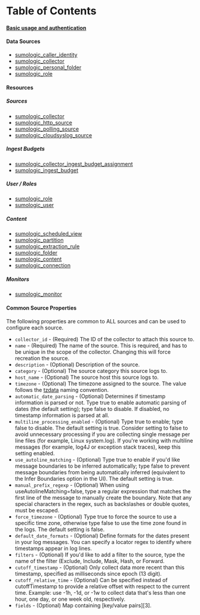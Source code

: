 # Table of Contents

#### [Basic usage and authentication][0]

#### Data Sources
  + [sumologic_caller_identity][10]
  + [sumologic_collector][11]
  + [sumologic_personal_folder][12]
  + [sumologic_role][13]

#### Resources
##### Sources
  + [sumologic_collector][20]
  + [sumologic_http_source][21]
  + [sumologic_polling_source][22]
  + [sumologic_cloudsyslog_source][23]
  
##### Ingest Budgets
  + [sumologic_collector_ingest_budget_assignment][24]
  + [sumologic_ingest_budget][25]

##### User / Roles
  + [sumologic_role][30]
  + [sumologic_user][31]
  
##### Content
  + [sumologic_scheduled_view][40]
  + [sumologic_partition][41]
  + [sumologic_extraction_rule][42]
  + [sumologic_folder][43]
  + [sumologic_content][44]
  + [sumologic_connection][45]

##### Monitors
  + [sumologic_monitor][46]

#### Common Source Properties

The following properties are common to ALL sources and can be used to configure each source.

- `collector_id` - (Required) The ID of the collector to attach this source to.
- `name` - (Required) The name of the source. This is required, and has to be unique in the scope of the collector. Changing this will force recreation the source.
- `description` - (Optional) Description of the source.
- `category` - (Optional) The source category this source logs to.
- `host_name` - (Optional) The source host this source logs to.
- `timezone` - (Optional) The timezone assigned to the source. The value follows the [tzdata][2] naming convention.
- `automatic_date_parsing` - (Optional) Determines if timestamp information is parsed or not. Type true to enable automatic parsing of dates (the default setting); type false to disable. If disabled, no timestamp information is parsed at all.
- `multiline_processing_enabled` - (Optional) Type true to enable; type false to disable. The default setting is true. Consider setting to false to avoid unnecessary processing if you are collecting single message per line files (for example, Linux system.log). If you're working with multiline messages (for example, log4J or exception stack traces), keep this setting enabled.
- `use_autoline_matching` - (Optional) Type true to enable if you'd like message boundaries to be inferred automatically; type false to prevent message boundaries from being automatically inferred (equivalent to the Infer Boundaries option in the UI). The default setting is true.
- `manual_prefix_regexp` - (Optional) When using useAutolineMatching=false, type a regular expression that matches the first line of the message to manually create the boundary. Note that any special characters in the regex, such as backslashes or double quotes, must be escaped.
- `force_timezone` - (Optional) Type true to force the source to use a specific time zone, otherwise type false to use the time zone found in the logs. The default setting is false.
- `default_date_formats` - (Optional) Define formats for the dates present in your log messages. You can specify a locator regex to identify where timestamps appear in log lines. 
- `filters` - (Optional) If you'd like to add a filter to the source, type the name of the filter (Exclude, Include, Mask, Hash, or Forward. 
- `cutoff_timestamp` - (Optional) Only collect data more recent than this timestamp, specified as milliseconds since epoch (13 digit). 
- `cutoff_relative_time` - (Optional) Can be specified instead of cutoffTimestamp to provide a relative offset with respect to the current time. Example: use -1h, -1d, or -1w to collect data that's less than one hour, one day, or one week old, respectively.
- `fields` - (Optional) Map containing [key/value pairs][3]. 

[0]: index.html.markdown
[2]: https://en.wikipedia.org/wiki/Tz_database
[10]: d/caller_identity.html.markdown
[11]: d/collector.html.markdown
[12]: d/personal_folder.html.markdown
[13]: d/role.html.markdown
[20]: r/collector.html.markdown
[21]: r/http_source.html.markdown
[22]: r/polling_source.html.markdown
[23]: r/cloudsyslog_source.html.markdown
[24]: r/collector_ingest_budget_assignment.html.markdown
[25]: r/ingest_budget.html.markdown
[30]: r/role.html.markdown
[31]: r/user.html.markdown
[40]: r/scheduled_view.html.markdown
[41]: r/partition.html.markdown
[42]: r/extraction_rule.html.markdown
[43]: r/folder.html.markdown
[44]: r/content.html.markdown
[45]: r/connection.html.markdown
[46]: r/monitor.html.markdown
